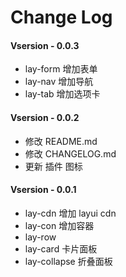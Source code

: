 # Change Log


####  Vsersion - 0.0.3
- lay-form  增加表单
- lay-nav   增加导航
- lay-tab   增加选项卡
 
####  Vsersion - 0.0.2
- 修改 README.md
- 修改 CHANGELOG.md
- 更新 插件 图标
 

####  Vsersion - 0.0.1

- lay-cdn  增加 layui cdn
- lay-con  增加容器
- lay-row  
- lay-card 卡片面板
- lay-collapse 折叠面板